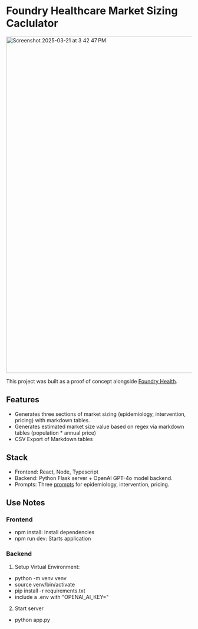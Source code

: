 # Foundry Healthcare Market Sizing Caclulator

<img width="914" alt="Screenshot 2025-03-21 at 3 42 47 PM" src="https://github.com/user-attachments/assets/a16437e5-415f-4478-bd7a-68d937588c29" />

This project was built as a proof of concept alongside [Foundry Health](https://www.foundry.health/).

## Features
* Generates three sections of market sizing (epidemiology, intervention, pricing) with markdown tables.
* Generates estimated market size value based on regex via markdown tables (population * annual price)
* CSV Export of Markdown tables

## Stack
* Frontend: React, Node, Typescript 
* Backend: Python Flask server + OpenAI GPT-4o model backend.
* Prompts: Three [prompts](https://kevinychou.notion.site/20250209-Team-Catchup-19532dab09f68099af1cc7e48c5ecb1d?pvs=4) for epidemiology, intervention, pricing.

## Use Notes
### Frontend
* npm install: Install dependencies
* npm run dev: Starts application

### Backend 
1. Setup Virtual Environment: 
* python -m venv venv
* source venv/bin/activate
* pip install -r requirements.txt
* include a .env with "OPENAI_AI_KEY="

2. Start server
* python app.py
